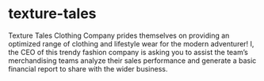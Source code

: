 # texture-tales
Texture Tales Clothing Company prides themselves on providing an optimized range of clothing and lifestyle wear for the modern adventurer! I, the CEO of this trendy fashion company is asking you to assist the team’s merchandising teams analyze their sales performance and generate a basic financial report to share with the wider business.
